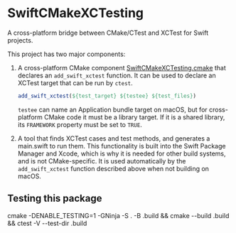 # SwiftCMakeXCTesting

A cross-platform bridge between CMake/CTest and XCTest for Swift projects.

This project has two major components:

1. A cross-platform CMake component
   [SwiftCMakeXCTesting.cmake](https://github.com/hylo-lang/SwiftCMakeXCTesting/blob/main/cmake/SwiftCMakeXCTesting.cmake)
   that declares an `add_swift_xctest` function.  It can be used to
   declare an XCTest target that can be run by `ctest`.
   
   ```cmake
   add_swift_xctest(${test_target} ${testee} ${test_files})
   ```

   `testee` can name an Application bundle target on macOS, but for
   cross-platform CMake code it must be a library target.  If it is a
   shared library, its `FRAMEWORK` property must be set to `TRUE`.
   
2. A tool that finds XCTest cases and test methods, and generates a
   main.swift to run them.  This functionality is built into the Swift
   Package Manager and Xcode, which is why it is needed for other
   build systems, and is not CMake-specific.  It is used automatically
   by the `add_swift_xctest` function described above when not
   building on macOS.

## Testing this package

cmake -DENABLE_TESTING=1 -GNinja -S . -B .build && cmake --build .build && ctest -V --test-dir .build
